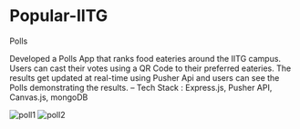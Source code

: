 # Popular-IITG
Polls 

Developed a Polls App that ranks food eateries around the IITG campus. Users can cast their votes using a QR
Code to their preferred eateries. The results get updated at real-time using Pusher Api and users can see the Polls
demonstrating the results.
– Tech Stack : Express.js, Pusher API, Canvas.js, mongoDB


![poll1](https://user-images.githubusercontent.com/58583959/204960246-36d002ff-b600-4311-82ac-0fd3b05674d5.jpg)
![poll2](https://user-images.githubusercontent.com/58583959/204960265-c7670491-9ee1-403c-9618-8492484c879d.jpg)
